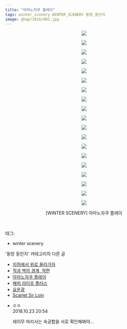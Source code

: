 ```yaml
---
title: "아마노자쿠 플레이"
tags: winter_scenery WINTER_SCENERY 동방_동인지
image: ghap/1916/001.jpg
---
```

<div class="article">
<p style="text-align: center; clear: none; float: none;"><img src="{{ site.nasurl }}/ghap/1916/001.jpg"/></p>
<p style="text-align: center; clear: none; float: none;"><img src="{{ site.nasurl }}/ghap/1916/002.jpg"/></p>
<p style="text-align: center; clear: none; float: none;"><img src="{{ site.nasurl }}/ghap/1916/003.jpg"/></p>
<p style="text-align: center; clear: none; float: none;"><img src="{{ site.nasurl }}/ghap/1916/004.jpg"/></p>
<p style="text-align: center; clear: none; float: none;"><img src="{{ site.nasurl }}/ghap/1916/005.jpg"/></p>
<p style="text-align: center; clear: none; float: none;"><img src="{{ site.nasurl }}/ghap/1916/006.jpg"/></p>
<p style="text-align: center; clear: none; float: none;"><img src="{{ site.nasurl }}/ghap/1916/007.jpg"/></p>
<p style="text-align: center; clear: none; float: none;"><img src="{{ site.nasurl }}/ghap/1916/008.jpg"/></p>
<p style="text-align: center; clear: none; float: none;"><img src="{{ site.nasurl }}/ghap/1916/009.jpg"/></p>
<p style="text-align: center; clear: none; float: none;"><img src="{{ site.nasurl }}/ghap/1916/010.jpg"/></p>
<p style="text-align: center; clear: none; float: none;"><img src="{{ site.nasurl }}/ghap/1916/011.jpg"/></p>
<p style="text-align: center; clear: none; float: none;"><img src="{{ site.nasurl }}/ghap/1916/012.jpg"/></p>
<p style="text-align: center; clear: none; float: none;"><img src="{{ site.nasurl }}/ghap/1916/013.jpg"/></p>
<p style="text-align: center; clear: none; float: none;"><img src="{{ site.nasurl }}/ghap/1916/014.jpg"/></p>
<p style="text-align: center; clear: none; float: none;"><img src="{{ site.nasurl }}/ghap/1916/015.jpg"/></p>
<p style="text-align: center; clear: none; float: none;"><img src="{{ site.nasurl }}/ghap/1916/016.jpg"/></p>
<p style="text-align: center; clear: none; float: none;"><img src="{{ site.nasurl }}/ghap/1916/017.jpg"/></p>
<p style="text-align: center; clear: none; float: none;"><img src="{{ site.nasurl }}/ghap/1916/018.jpg"/></p>
<p style="text-align: center; clear: none; float: none;"><img src="{{ site.nasurl }}/ghap/1916/019.jpg"/></p>
<p style="text-align: center; clear: none; float: none;">[WINTER SCENERY] 아마노자쿠 플레이</p>
<p><br/></p>
</div><div class="tagTrail">
<p>태그: </p>
<ul>
<li>winter scenery</li>
</ul>
</div><div class="another">
<p>'동방 동인지' 카테고리의 다른 글</p>
<ul>
<li><a href="/2016-08-30-ghap_1918">지하에서 위로 올라가자</a></li>
<li><a href="/2016-08-29-ghap_1917">적과 백의 경계, 적편</a></li>
<li><a href="/2016-08-29-ghap_1916">아마노자쿠 플레이</a></li>
<li><a href="/2016-08-29-ghap_1913">해피 라이프 플러스</a></li>
<li><a href="/2016-08-29-ghap_1912">요운광</a></li>
<li><a href="/2016-08-29-ghap_1911">Scarlet Sir Loin</a></li>
</ul>
</div><div class="cb_module cb_fluid">
<div class="cb_wrt cb_profile">
<div class="comment">
<ul>
<li class="cb_thumb_off" id="comment15360906">
<div class="cb_comment_area">
<div class="cb_info_area">
<div class="cb_section">
<span class="cb_nick_name">ㅇㅇ</span>
</div>
<div class="cb_section">
<span class="cb_date">2018.10.23 20:54 </span>
</div>
</div>
<div class="cb_dsc_comment">
<p class="cb_dsc">
											레이무 마리사는 속궁합을 서로 확인해봐야...
										</p>
</div>
</div></li>
</ul>
</div>
</div><!-- commentList close -->
</div>